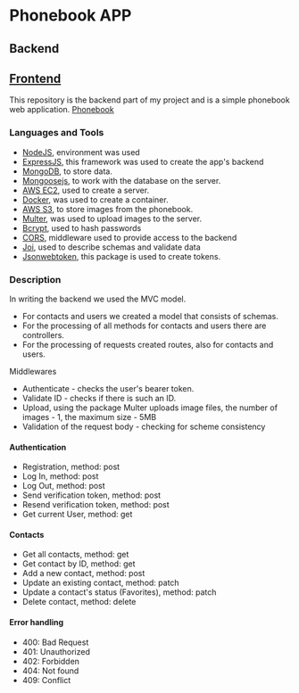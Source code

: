 <h1>Phonebook APP</h1>
<h2>Backend</h2>
<h2> <a href="https://github.com/vladyslav-rohalov/phonebook-frontend/">Frontend</a></h2>
<p>This repository is the backend part of my project and is a simple phonebook web
application. <a href="https://vladyslav-rohalov.github.io/phonebook-frontend/">Phonebook</a>
</p>
<h3>Languages and Tools</h3>
<ul>
    <li>
        <span><a href="https://nodejs.org/" target="_blank" rel="noreferrer">NodeJS</a>, environment was used</span>
    </li>
    <li>
        <span><a href="https://expressjs.com/" target="_blank" rel="noreferrer">ExpressJS</a>, this framework was used to create the app's backend</span>
    </li>
    <li>
        <span><a href="https://www.mongodb.com/" target="_blank" rel="noreferrer">MongoDB</a>, to store data. </span>
    </li>
    <li>
        <span><a href="https://mongoosejs.com/" target="_blank" rel="noreferrer">Mongoosejs</a>, to work with the database on the server. </span>
    </li>
    <li>
        <span><a href="https://aws.amazon.com/ru/ec2/" target="_blank" rel="noreferrer">AWS EC2</a>, used to create a server. </span>
    </li>
    <li>
        <span><a href="https://www.docker.com/" target="_blank" rel="noreferrer">Docker</a>, was used to create a container. </span>
    </li>
    <li>
        <span><a href="https://aws.amazon.com/ru/s3/" target="_blank" rel="noreferrer">AWS S3</a>, to store images from the phonebook. </span>
    </li>
    <li>
        <span><a href="https://github.com/expressjs/multer" target="_blank" rel="noreferrer">Multer</a>, was used to upload images to the server. </span>
    </li>
    <li>
        <span><a href="https://github.com/kelektiv/node.bcrypt.js" target="_blank" rel="noreferrer">Bcrypt</a>, used to hash passwords</span>
    </li>
    <li>
        <span><a href="https://github.com/expressjs/cors" target="_blank" rel="noreferrer">CORS</a>, middleware used to provide access to the backend</span>
    </li>
    <li>
        <span><a href="https://github.com/hapijs/joi" target="_blank" rel="noreferrer">Joi</a>, used to describe schemas and validate data </span>
    </li>
    <li>
        <span><a href="https://www.npmjs.com/package/jsonwebtoken" target="_blank" rel="noreferrer">Jsonwebtoken</a>, this package is used to create tokens.         </span>
    </li>
</ul>

<h3>Description</h3>
<p>In writing the backend we used the MVC model.</p>
 <ul>
        <li>For contacts and users we created a model that consists of schemas.</li>
        <li>For the processing of all methods for contacts and users there are controllers.</li>
        <li>For the processing of requests created routes, also for contacts and users.</li>
 </ul>
<p>Middlewares</p>
 <ul>
        <li>Authenticate - checks the user's bearer token. </li>
        <li>Validate ID - checks if there is such an ID.</li>
        <li>Upload, using the package Multer uploads image files, the number of images - 1, the maximum size - 5MB</li>
        <li>Validation of the request body - checking for scheme consistency</li>
 </ul>



<h4>Authentication</h4>
   <ul>
        <li>Registration, method: post</li>
        <li>Log In, method: post</li>
        <li>Log Out, method: post</li>
        <li>Send verification token, method: post</li>
        <li>Resend verification token, method: post</li>
        <li>Get current User, method: get</li>
   </ul>

<h4>Contacts</h4>
   <ul>
        <li>Get all contacts, method: get</li>
        <li>Get contact by ID, method: get</li>
        <li>Add a new contact, method: post</li>
        <li>Update an existing contact, method: patch</li>
        <li>Update a contact's status (Favorites), method: patch</li>
        <li>Delete contact, method: delete</li>
   </ul>   

<h4>Error handling </h4>
   <ul>
        <li>400: Bad Request</li>
        <li>401: Unauthorized</li>
        <li>402: Forbidden</li>
        <li>404: Not found</li>
        <li>409: Conflict</li>
   </ul>  

  
  
  

  
 


